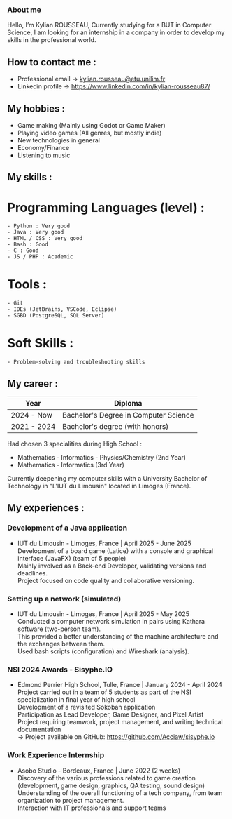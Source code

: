 ### About me 

Hello, I’m Kylian ROUSSEAU, 
Currently studying for a BUT in Computer Science, I am looking for an internship in a company in order to develop my skills in the professional world. <br/>

## How to contact me :
  - Professional email -> kylian.rousseau@etu.unilim.fr
  - Linkedin profile -> https://www.linkedin.com/in/kylian-rousseau87/

## My hobbies :
  - Game making (Mainly using Godot or Game Maker)
  - Playing video games (All genres, but mostly indie)
  - New technologies in general
  - Economy/Finance
  - Listening to music

## My skills : 
  # Programming Languages (level) : 
    - Python : Very good
    - Java : Very good
    - HTML / CSS : Very good
    - Bash : Good
    - C : Good
    - JS / PHP : Academic 
    
  # Tools : 
    - Git
    - IDEs (JetBrains, VSCode, Eclipse)
    - SGBD (PostgreSQL, SQL Server)
  # Soft Skills : 
    - Problem-solving and troubleshooting skills

## My career :
| Year | Diploma |
|----------|----------|
| 2024 - Now |Bachelor's Degree in Computer Science |
| 2021 - 2024 | Bachelor's degree (with honors) |

Had chosen 3 specialities during High School :
  - Mathematics - Informatics - Physics/Chemistry (2nd Year)
  - Mathematics - Informatics (3rd Year)

Currently deepening my computer skills with a University Bachelor of Technology in "L'IUT du Limousin" located in Limoges (France).

## My experiences :

### Development of a Java application
  - IUT du Limousin - Limoges, France | April 2025 - June 2025 <br/>
  Development of a board game (Latice) with a console and graphical interface (JavaFX) (team of 5 people) <br/>
  Mainly involved as a Back-end Developer, validating versions and deadlines. <br/>
  Project focused on code quality and collaborative versioning. <br/>

### Setting up a network (simulated)
  - IUT du Limousin - Limoges, France | April 2025 - May 2025 <br/>
  Conducted a computer network simulation in pairs using Kathara software (two-person team). <br/>
  This provided a better understanding of the machine architecture and the exchanges between them. <br/>
  Used bash scripts (configuration) and Wireshark (analysis). <br/>

### NSI 2024 Awards - Sisyphe.IO
  - Edmond Perrier High School, Tulle, France | January 2024 - April 2024 <br/>
Project carried out in a team of 5 students as part of the NSI specialization in final year of high school <br/>
Development of a revisited Sokoban application <br/>
Participation as Lead Developer, Game Designer, and Pixel Artist <br/>
Project requiring teamwork, project management, and writing technical documentation <br/>
-> Project available on GitHub: https://github.com/Acciaw/sisyphe.io <br/>

### Work Experience Internship
  - Asobo Studio - Bordeaux, France | June 2022 (2 weeks) <br/>
Discovery of the various professions related to game creation (development, game design, graphics, QA testing, sound design) <br/>
Understanding of the overall functioning of a tech company, from team organization to project management. <br/>
Interaction with IT professionals and support teams <br/>





<!---
krousseau19/krousseau19 is a ✨ special ✨ repository because its `README.md` (this file) appears on your GitHub profile.
You can click the Preview link to take a look at your changes.
--->
